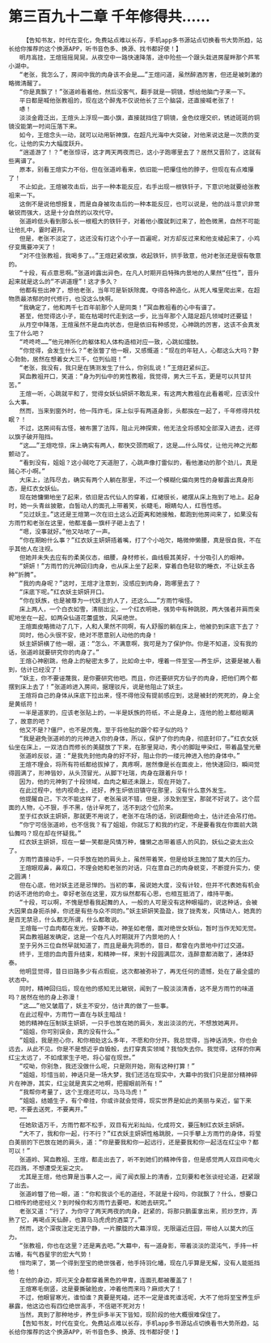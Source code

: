 # 第三百九十二章 千年修得共……
        【告知书友，时代在变化，免费站点难以长存，手机app多书源站点切换看书大势所趋，站长给你推荐的这个换源APP，听书音色多、换源、找书都好使！】
       明月高挂，王煊摇摇晃晃，从夜空中一路快速降落，途中险些一个跟头栽进房屋畔那个芦苇小湖中。
       “老张，我怎么了，房间中我的肉身该不会是……”王煊问道，虽然醉酒厉害，但还是被刺激的略微清醒了。
       “你是真飘了！”张道岭看着他，然后没客气，翻手就是一铜镜，想给他脑门子来一下。
       平日都是喊他张教祖的，现在这个醉鬼不仅说他长了三个脑袋，还直接喊老张了！
       哧！
       淡淡金霞泛出，王煊头上浮现一面小旗，直接就挡住了铜镜，金色纹理交织，锈迹斑斑的铜镜没能第一时间压落下来。
       如今，王煊念头一动，就可以动用斩神旗，在超凡光海中大突破，对他来说这是一次质的变化，让他的实力大幅度跃升。
       “逍遥游了！？”老张惊讶，这才两天两夜而已，这小子跑哪里去了？居然又晋阶了，这就有些离谱了。
       原本，别看王煊实力不俗，但在张道岭看来，依旧能一把攥住他的脖子，但现在有点难攥了！
       不止如此，王煊被攻击后，出于一种本能反应，右手出现一根铁钎子，下意识地就要给张教祖来一下。
       这倒不是说他想报复，而是自身被攻击后的一种本能反应，也可以说是，他的战斗意识非常敏锐而强大，这是十分自然的以攻代守。
       张道岭低头看到那么长一根粗大的铁钎子，对着他小腹就刺过来了，脸色微黑，自然不可能让他扎中，霎时避开。
       但是，老张不淡定了，这还没有打这个小子一百遍呢，对方却反过来和他支棱起来了，小鸡仔变鹰要冲天了！
       “对不住张教祖，我喝多了。。”王煊赶紧收旗，收起铁钎，拱手致意，他对老张还是很有敬意的。
       “十段，有点意思啊。”张道岭露出异色，在凡人时期开启特殊内景地的人果然“任性”，晋升起来就是这么的“不讲道理”！这才多久？
       他都有些出神了，想他老张，当年可是斩妖除魔，夺得各种造化，从死人堆里爬出来，在超物质最浓郁的时代修行，也没这么快啊。
       “我确定了，他和两千七百年前那个人是同类！”冥血教祖看的心中有谱了。
       甚至，他觉得这小子，能在枯竭时代走到这一步，比当年那个人踏足超凡领域时还要猛！
       从月空中降落，王煊虽然不是血肉状态，但是依旧有种感觉，心神跳的厉害，这该不会真发生了什么吧？
       “咚咚咚……”他元神所化的躯体和人体构造相对应一致，心跳如擂鼓。
       “你觉得，会发生什么？”老张瞥了他一眼，又感慨道：“现在的年轻人，心都这么大吗？野心勃勃，居然在想着女大三千，位列仙班！”
       “老张，我没有，我只是在猜测发生了什么，你别乱说！”王煊赶紧纠正。
       冥血教祖开口，笑道：“身为列仙中的男性教祖，我觉得，男大三千五，更是可以共甘共苦。”
       王煊一听，心跳就平和了，觉得女妖仙妍妍不敢乱来，有这两大教祖在此看着呢，应该没什么大事。
       然而，当来到窗外时，他一阵炸毛，床上似乎有两道身影，头都挨在一起了，千年修得共枕眠？！
       不过，这房间有古怪，被布置了法阵，阻止元神探索，他无法全将感知全部深入进去，还得以旗子破开阻挡。
       “这……”王煊吃惊，床上确实有两人，都快交颈而眠了，这是……什么阵仗，让他元神之光都颤动了。
       “看到没有，姐姐？这小贼吃了天道胆了，心跳声像打雷似的，看他激动的那个劲儿，真是贼心不小啊。”
       大床上，法阵尽去，确实有两个人躺在那里，不过一个模糊化偏向男性的身躯露出真身形态，是红衣女妖仙。
       现在她慵懒地坐了起来，依旧是古代仙人的穿着，红裙很长，裙摆从床上拖到了地上。起身时，她一头青丝披散，白皙动人的面孔上带着笑，长睫毛，眼睛勾人，红唇性感。
       “见过妖主。”这还是王煊第一次在旧土这么近距离和她接触，都跑到他房间来了，如果没有方雨竹和老张在这里，他都准备一旗杆子砸上去了！
       “嗯，没事就好。”他又咕哝了一声。
       “你在期盼什么事？”红衣妖主妍妍捂着嘴，打了个小哈欠，略微伸懒腰，真是很自我，不在乎其他人在注视。
       但她并未失去应有的柔美仪态，细腰，身材修长，曲线极其美好，十分吸引人的眼神。
       “妍妍！”方雨竹的元神回归肉身，也从床上坐了起来，穿着白色轻软的睡衣，不让妖主各种“折腾”。
       “我的肉身呢？”这时，王煊才注意到，没感应到肉身，跑哪里去了？
       “床底下呢。”红衣妖主妍妍开口。
       “你在妖族，也是被尊为一代妖主的人了，还这么……”方雨竹嗔怪。
       床上两人，一个白衣如雪，清丽出尘，一个红衣明艳，强势中有种跳脱，两大强者并肩而亲昵地坐在一起，如两朵仙道花蕾盛放，风采绝世。
       王煊面皮略微动了几下，人和人果然不同啊，有人舒服的躺在床上，他被扔到床底下去了？
       同时，他心头很不安，绝对不愿意别人动他的肉身！
       妖主妍妍横了他一眼，道：“怎么，不满意啊，我可是为了保护你。你是不知道，没有我的话，张道岭就要研究你的肉身了。”
       王煊心神剧跳，他身上的秘密太多了，比如命土中，埋着一件至宝——养生炉，这要是被人看到，估计已经没了！
       “妖主，你不要诬蔑我，是你要研究他吧。而且，你还要研究方仙子的肉身，把他们两个都摆到床上去了！”张道岭进入房间，据理驳斥，说是他阻止了妖主。
       王煊将自己的身体从床底下拉出来，怪不得他没有提前感应到，这是被封的死死的，身上全是黄纸符！
       一半是道家的，应该老张贴上的，一半是妖族的符纸，不止是身上，连他的脸上都给糊满了，故意的吧？
       他又不是??僵尸，也不是厉鬼，至于将他贴的跟个粽子似的吗？
       “我是避免张道岭的的元神进入你的身体，所以，保护了你的肉身，彻底封印了。”红衣女妖仙坐在床上，一双洁白而修长的美腿放了下来，在那里晃动，秀小的脚趾甲染红，带着晶莹光晕
       张道岭反驳，道：“是我先封他肉身的好不好，阻止你的一缕元神进入他的身体中。”
       王煊不理会，将所有符纸都给拔掉了，真疼啊，居然像是长在面皮上，他快速回归，瞬间觉得圆满了，形神皆妙，从头顶冒光，从脚下吐瑞，肉身在跟着升华！
       因为，他的元神到了十段领域，血肉之躯还未跟上，现在开始了。
       在此过程中，他内视命土，还好，养生炉依旧镇守在那里，没有什么意外发生。
       他提醒自己，下次不能这样了，老张虽说不错，但是，涉及到至宝，那就不好说了。这个层面的人物，心不狠，手不黑，估计早死了，活不到这个位阶来。
       至于红衣妖主妍妍，那就更不用说了，老张不在场的话，别说翻他命土，估计还会吊打他。
       “你宁可信张道岭，也不信我？有了姐姐，你就忘了和我的约定，不是要看我在你面前大跳仙舞吗？现在却在怀疑我。”
       红衣妖主妍妍，现在一颦一笑都是风情万种，慵懒之态带着惑人的风韵，妖仙之姿太出众了。
       方雨竹直接动手，一只手放在她的肩头上，虽然带着笑，但是给妖主施加了莫大的压力。
       王煊眼观鼻，鼻观口，不理会她和老张的对话，只在意自己的肉身蜕变，不断提升实力，使之圆满！
       但在心底，他对妖主还是忌惮的。当初的事，虽说她大度，没有计较，但并不代表她有机会的话不进他的命土。幸好老张在这里，双方纵然都有心思，也相互抵消了，维持平衡。
       “十段，可以啊，不愧是想看我起舞的人，一般的人可是没有这种眼福的，说这种话，会被大因果自身扼杀掉，你还是有些与众不同的。”妖主妍妍笑盈盈，拢了拢秀发，风情动人，她真的是百无禁忌，什么都无所谓，什么都敢说。
       王煊每一寸血肉都在发光，安静不动，神圣如老僧，面对绝世女妖仙，暂时当作无知无觉。
       冥血教祖越发确定，这是一个在凡人时期就开了内景地的人！
       至于另外三位自然早就知道了，而且是最先洞悉的，昔日，都曾在内景地中打过交道。
       终于，王煊的血肉晋升结束，和精神一样，来到十段圆满层次，连醉意都消散了，通体舒泰。
       他明显觉得，昔日旧路多少有点瑕疵，这次都被弥补了，再无任何的遗憾，处在了最全盛的状态中。
       同时，精神回归后，现在他的感知无比敏锐，闻到了一股淡淡清香，这不是方雨竹的味道吗？居然在他的身上弥漫！
       “这……”他又皱眉了，妖主不安分，估计真的做了一些事。
       在此过程中，方雨竹一直在与妖主暗战！
       她的精神在压制妖主妍妍，一只手也放在她的肩头，发出淡淡的光，不想放她离开。
       “姐姐，你可别误会，真的没有什么。”
       “姐姐，我是担心你，和你相处这么多年，不愿和你分开。我总觉得，当神话消失，你也会远去，从此不见。你是不是想近乎自毁般，去打穿真实领域？我怕失去你。我觉得，这样的你离红尘太远了，不如成家生子吧，将心留在现世。”
       “哎呦，你别急，我还没做什么呢，只是刚开始，刚有这种打算！”
       “姐姐，珍惜当前，神话只是一场大梦，我们还活在现实中，大幕中的我们只是部分精神碎片在神游，其实，红尘就是真实之地啊，把握眼前所有！”
       “我帮你考量了，这个王煊还可以，马马马虎！”
       “姐姐，结婚生子，有个牵挂，你或许就会觉得，现实世界是如此的美丽与亲近，留下来吧，不要去送死，不要离开。”
       ……
       任她软语万千，方雨竹都不松手，双目有光彩灿灿，化成符文，要压制红衣妖主妍妍。
       “大不了，我和你一起，行不行？”红衣妖主妍妍性格跳脱，一只手攀上方雨竹的身体，将莹白美丽的下巴放在她的肩头，道：“你是要我和你一起远行，还是要我和你一起活在红尘中？都可以！”
       张道岭、冥血教祖、王煊，都走出去了，听不到她们的精神传音，但是感觉两人双目间电火花四溅，不想遭受无妄之灾。
       尤其是王煊，他也算是当事人之一，闻了闻衣服上的清香，立刻要和老张谈经论道，赶紧跟了出去。
       张道岭瞥了他一眼，道：“你和我谈个毛的道经，不就是十段吗，你就飘了？什么，想要口口相传的绝密经义？到时候你和方雨竹去要吧，和她去研究。”
       老张又道：“行了，为你守了两天两夜的肉身，赶紧的，将那只鹏蛋拿出来，煎炒烹炸，弄熟了它，再喝点天仙醉，也算马马虎虎的酒菜了。”
       然而，这个深夜注定无法宁静，一片朦胧的大幕浮现，无限逼近庄园，带给人以莫大的压力。
       “张教祖，你也在这里？还是离去吧。”大幕中，有一道身影，带着淡淡的混沌气，手持一杆古幡，有气吞星宇的宏大气势！
       恒均来了，第一个得到至宝的绝世强者，他手持羽化幡，现在几乎算是无解，没有人能抵挡他！
       在他的身边，郑元天全身都穿着黑色的甲胄，连面孔都被覆盖了！
       王煊寒毛倒竖，这是要撕破脸皮，冲着他而来吗？麻烦大了！
       不过，他眼冒寒光，谁怕谁？真要是死磕，还不一定是谁死谁活呢，大不了他将至宝养生炉暴露，他这边也有四位绝世高手，不信砸不死对方！
       当然，真到了那种地步，养生炉多半天下皆知，现阶段的他大概很难保住了。
       【告知书友，时代在变化，免费站点难以长存，手机app多书源站点切换看书大势所趋，站长给你推荐的这个换源APP，听书音色多、换源、找书都好使！】